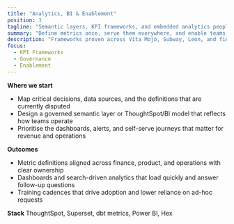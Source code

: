 ```yaml
---
title: "Analytics, BI & Enablement"
position: 3
tagline: "Semantic layers, KPI frameworks, and embedded analytics people adopt."
summary: "Define metrics once, serve them everywhere, and enable teams with workshops, playbooks, and support."
description: "Frameworks proven across Vita Mojo, Subway, Leon, and finance teams needing consistent reporting."
focus:
  - KPI Frameworks
  - Governance
  - Enablement
---
```


**Where we start**
- Map critical decisions, data sources, and the definitions that are currently disputed
- Design a governed semantic layer or ThoughtSpot/BI model that reflects how teams operate
- Prioritise the dashboards, alerts, and self-serve journeys that matter for revenue and operations

**Outcomes**
- Metric definitions aligned across finance, product, and operations with clear ownership
- Dashboards and search-driven analytics that load quickly and answer follow-up questions
- Training cadences that drive adoption and lower reliance on ad-hoc requests

**Stack**
ThoughtSpot, Superset, dbt metrics, Power BI, Hex
